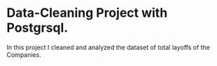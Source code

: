 # Data-Cleaning Project with Postgrsql.
In this project I cleaned and analyzed the dataset of total layoffs of the Companies. 
